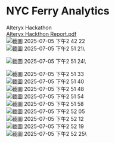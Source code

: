 # NYC Ferry Analytics
Alteryx Hackathon\
[Alteryx Hackthon Report.pdf](https://github.com/user-attachments/files/21079053/Alteryx.Hackthon.Report.pdf)\
![截圖 2025-07-05 下午2 42 22](https://github.com/user-attachments/assets/bf5f97a8-13b8-4516-8cf3-d8d1f61cf530)\
![截圖 2025-07-05 下午2 51 21](https://github.com/user-attachments/assets/851d2332-ebf7-42c6-be46-574551746fb3)\

![截圖 2025-07-05 下午2 51 24](https://github.com/user-attachments/assets/5a2cf08f-5f5c-4de5-a845-b32deddd58a1)\

![截圖 2025-07-05 下午2 51 33](https://github.com/user-attachments/assets/df97899f-3fc4-4935-8fbb-5be2b7ab8947)\
![截圖 2025-07-05 下午2 51 40](https://github.com/user-attachments/assets/7f664c27-c688-413d-9f0d-3fe38ccefdf0)\
![截圖 2025-07-05 下午2 51 48](https://github.com/user-attachments/assets/aea8a559-19c0-4af1-b128-27fd28b22d9f)\
![截圖 2025-07-05 下午2 51 54](https://github.com/user-attachments/assets/6ddbe7ce-8d2b-44de-a041-0dfa664f89a2)\
![截圖 2025-07-05 下午2 51 58](https://github.com/user-attachments/assets/5b4b5a3e-197f-493a-b556-4cdbce7eede7)\
![截圖 2025-07-05 下午2 52 05](https://github.com/user-attachments/assets/7fc44a4f-ff59-4f0b-a342-ec7aa6c1f330)\
![截圖 2025-07-05 下午2 52 12](https://github.com/user-attachments/assets/92184236-f057-4791-b345-46b007d65aa8)\
![截圖 2025-07-05 下午2 52 19](https://github.com/user-attachments/assets/04b671e4-37fc-4fb3-9c5b-df46b0ec639d)\
![截圖 2025-07-05 下午2 52 25](https://github.com/user-attachments/assets/4e8677df-e7b3-437b-a3d2-3db8dab300c1)\
